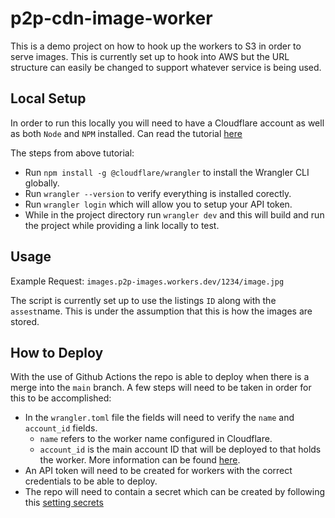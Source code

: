 # p2p-cdn-image-worker

This is a demo project on how to hook up the workers to S3 in order to serve images.  This is currently set up to hook into AWS but the URL structure can easily be changed to support whatever service is being used.

## Local Setup

In order to run this locally you will need to have a Cloudflare account as well as both `Node` and `NPM` installed.  Can read the tutorial [here](https://developers.cloudflare.com/workers/learning/getting-started)

The steps from above tutorial:
- Run `npm install -g @cloudflare/wrangler` to install the Wrangler CLI globally.
- Run `wrangler --version` to verify everything is installed corectly.
- Run `wrangler login` which will allow you to setup your API token.
- While in the project directory run `wrangler dev` and this will build and run the project while providing a link locally to test.

## Usage

Example Request: `images.p2p-images.workers.dev/1234/image.jpg`

The script is currently set up to use the listings `ID` along with the `assest`name.  This is under the assumption that this is how the images are stored.

## How to Deploy

With the use of Github Actions the repo is able to deploy when there is a merge into the `main` branch.  A few steps will need to be taken in order for this to be accomplished:

- In the `wrangler.toml` file the fields will need to verify the `name` and `account_id` fields.
  - `name` refers to the worker name configured in Cloudflare.
  - `account_id` is the main account ID that will be deployed to that holds the worker.  More information can be found [here](https://support.cloudflare.com/hc/en-us/articles/200167836-Managing-API-Tokens-and-Keys).
- An API token will need to be created for workers with the correct credentials to be able to deploy.
- The repo will need to contain a secret which can be created by following this [setting secrets](https://docs.github.com/en/actions/reference/encrypted-secrets)
